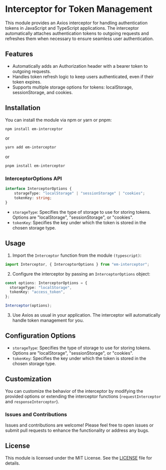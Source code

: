 # Interceptor for Token Management

This module provides an Axios interceptor for handling authentication tokens in JavaScript and TypeScript applications. The interceptor automatically attaches authentication tokens to outgoing requests and refreshes them when necessary to ensure seamless user authentication.

## Features

- Automatically adds an Authorization header with a bearer token to outgoing requests.
- Handles token refresh logic to keep users authenticated, even if their token expires.
- Supports multiple storage options for tokens: localStorage, sessionStorage, and cookies.

## Installation

You can install the module via npm or yarn or pnpm:

```bash
npm install em-interceptor
```

or

```bash
yarn add em-interceptor
```

or

```bash
pnpm install em-interceptor
```

### InterceptorOptions API

```typescript
interface InterceptorOptions {
    storageType: "localStorage" | "sessionStorage" | "cookies";
    tokenKey: string;
}
```

- `storageType`: Specifies the type of storage to use for storing tokens. Options are "localStorage", "sessionStorage", or "cookies".
- `tokenKey`: Specifies the key under which the token is stored in the chosen storage type.

## Usage

1. Import the `Interceptor` function from the module `(typescript)`:

```typescript
import Interceptor, { InterceptorOptions } from "em-interceptor";
```

2. Configure the interceptor by passing an `InterceptorOptions` object:

```typescript
const options: InterceptorOptions = {
  storageType: "localStorage",
  tokenKey: "access_token",
};

Interceptor(options);
```

3. Use Axios as usual in your application. The interceptor will automatically handle token management for you.

## Configuration Options

- `storageType`: Specifies the type of storage to use for storing tokens. Options are "localStorage", "sessionStorage", or "cookies".
- `tokenKey`: Specifies the key under which the token is stored in the chosen storage type.

## Customization

You can customize the behavior of the interceptor by modifying the provided options or extending the interceptor functions (`requestInterceptor` and `responseInterceptor`).

### Issues and Contributions

Issues and contributions are welcome! Please feel free to open issues or submit pull requests to enhance the functionality or address any bugs.

## License

This module is licensed under the MIT License. See the [LICENSE](LICENSE) file for details.
